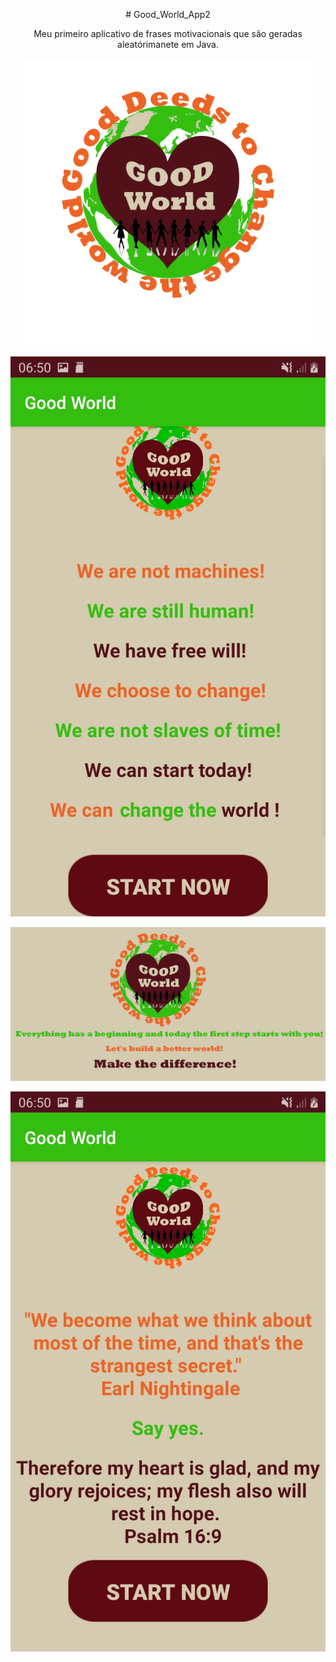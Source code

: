 <p align="center">
  # Good_World_App2
</p>


<p align="center">
Meu primeiro aplicativo de frases motivacionais que são geradas aleatórimanete em Java.
</p>



<p align="center">
  <img width="460" height="460" src="https://github.com/marquesLeomar/Good_World_App2/blob/master/bom%20Mundo.png">
</p>




<p align="center">
  <img src="https://github.com/marquesLeomar/Good_World_App2/blob/master/Screenshot_20200725-065053_Good%20World.jpg">
</p>



<p align="center">
  <img src="https://github.com/marquesLeomar/Good_World_App2/blob/master/GWG.png">
</p>



<p align="center">
  <img src="https://github.com/marquesLeomar/Good_World_App2/blob/master/Screenshot_20200725-065044_Good%20World.jpg">
</p>






